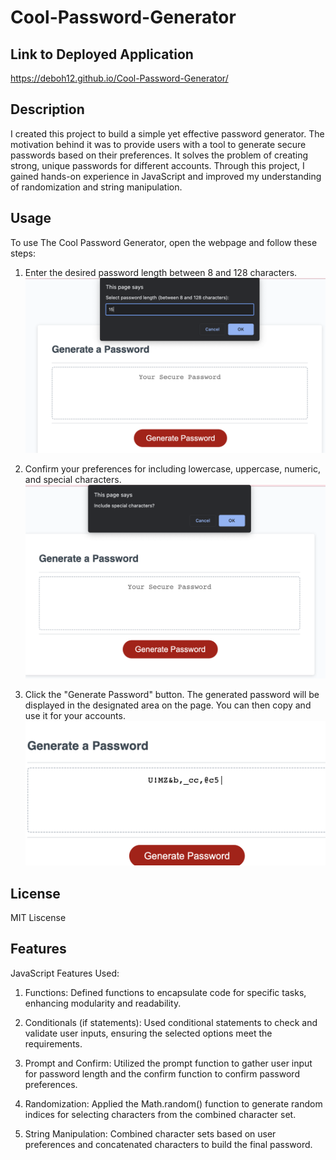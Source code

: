 # Cool-Password-Generator

## Link to Deployed Application
https://deboh12.github.io/Cool-Password-Generator/

## Description

I created this project to build a simple yet effective password generator. The motivation behind it was to provide users with a tool to generate secure passwords based on their preferences. It solves the problem of creating strong, unique passwords for different accounts. Through this project, I gained hands-on experience in JavaScript and improved my understanding of randomization and string manipulation.

## Usage

To use The Cool Password Generator, open the webpage and follow these steps:

1. Enter the desired password length between 8 and 128 characters.
![Alt text](<assets/Screenshot 2023-11-22 at 10.48.56 PM.png>)

2. Confirm your preferences for including lowercase, uppercase, numeric, and special characters.
![Alt text](<assets/Screenshot 2023-11-22 at 10.49.10 PM.png>)

3. Click the "Generate Password" button.
The generated password will be displayed in the designated area on the page. You can then copy and use it for your accounts.
![Alt text](<assets/Screenshot 2023-11-22 at 10.49.18 PM.png>)

## License

MIT Liscense

## Features

JavaScript Features Used:

1. Functions: Defined functions to encapsulate code for specific tasks, enhancing modularity and readability.

2. Conditionals (if statements): Used conditional statements to check and validate user inputs, ensuring the selected options meet the requirements.

3. Prompt and Confirm: Utilized the prompt function to gather user input for password length and the confirm function to confirm password preferences.

4. Randomization: Applied the Math.random() function to generate random indices for selecting characters from the combined character set.

5. String Manipulation: Combined character sets based on user preferences and concatenated characters to build the final password.

